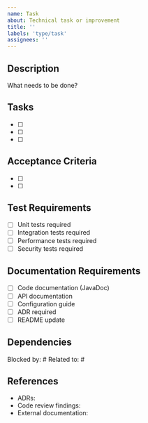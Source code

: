 ```yaml
---
name: Task
about: Technical task or improvement
title: ''
labels: 'type/task'
assignees: ''
---
```


## Description
What needs to be done?

## Tasks
- [ ]
- [ ]
- [ ]

## Acceptance Criteria
- [ ]
- [ ]

## Test Requirements
- [ ] Unit tests required
- [ ] Integration tests required
- [ ] Performance tests required
- [ ] Security tests required

## Documentation Requirements
- [ ] Code documentation (JavaDoc)
- [ ] API documentation
- [ ] Configuration guide
- [ ] ADR required
- [ ] README update

## Dependencies
Blocked by: #
Related to: #

## References
- ADRs:
- Code review findings:
- External documentation:
